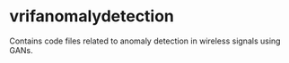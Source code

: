 # vrifanomalydetection

Contains code files related to anomaly detection in wireless signals using GANs.
